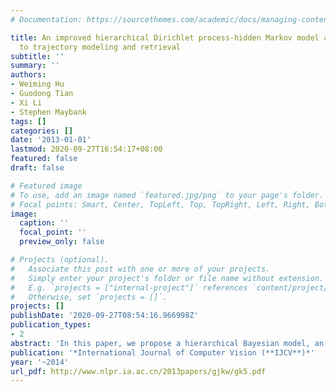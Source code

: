 ```yaml
---
# Documentation: https://sourcethemes.com/academic/docs/managing-content/

title: An improved hierarchical Dirichlet process-hidden Markov model and its application
  to trajectory modeling and retrieval
subtitle: ''
summary: ''
authors:
- Weiming Hu
- Guodong Tian
- Xi Li
- Stephen Maybank
tags: []
categories: []
date: '2013-01-01'
lastmod: 2020-09-27T16:54:17+08:00
featured: false
draft: false

# Featured image
# To use, add an image named `featured.jpg/png` to your page's folder.
# Focal points: Smart, Center, TopLeft, Top, TopRight, Left, Right, BottomLeft, Bottom, BottomRight.
image:
  caption: ''
  focal_point: ''
  preview_only: false

# Projects (optional).
#   Associate this post with one or more of your projects.
#   Simply enter your project's folder or file name without extension.
#   E.g. `projects = ["internal-project"]` references `content/project/deep-learning/index.md`.
#   Otherwise, set `projects = []`.
projects: []
publishDate: '2020-09-27T08:54:16.966998Z'
publication_types:
- 2
abstract: 'In this paper, we propose a hierarchical Bayesian model, an improved hierarchical Dirichlet process-hidden Markov model (iHDP-HMM), for visual document analysis. The iHDP-HMM is capable of clustering visual documents and capturing the temporal correlations between the visual words within a visual document while identifying the number of document clusters and the number of visual topics adaptively. A Bayesian inference mechanism for the iHDP-HMM is developed to carry out likelihood evaluation, topic estimation, and cluster membership prediction. We apply the iHDP-HMM to simultaneously cluster motion trajectories and discover latent topics for trajectory words, based on the proposed method for constructing the trajectory word codebook. Then, an iHDP-HMM-based probabilistic trajectory retrieval framework is developed. The experimental results verify the clustering accuracy of the iHDP-HMM and trajectory retrieval accuracy of the proposed framework.'
publication: '*International Journal of Computer Vision (**IJCV**)*'
year: '~2014'
url_pdf: http://www.nlpr.ia.ac.cn/2013papers/gjkw/gk5.pdf
---
```

